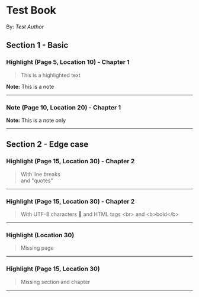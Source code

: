 # Test Book

By: _Test Author_

## Section 1 - Basic

### Highlight (Page 5, Location 10) - Chapter 1

> This is a highlighted text

**Note:** This is a note

---

### Note (Page 10, Location 20) - Chapter 1

**Note:** This is a note only

---

## Section 2 - Edge case

### Highlight (Page 15, Location 30) - Chapter 2

> With line breaks<br>
> and &quot;quotes&quot;

---

### Highlight (Page 15, Location 30) - Chapter 2

> With UTF-8 characters 🚀 and HTML tags &lt;br&gt; and &lt;b&gt;bold&lt;/b&gt;

---

### Highlight (Location 30)

> Missing page

---

### Highlight (Page 15, Location 30)

> Missing section and chapter

---
